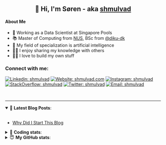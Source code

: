 <h2 align="center">
	👋 Hi, I'm Søren - aka <a href="https://shmulvad.com">shmulvad</a>
</h2>

#### About Me
- 🤖 Working as a Data Scientist at Singapore Pools
- 📚 Master of Computing from [NUS], BSc from [@diku-dk]
- 🧠 My field of specialization is artificial intelligence
- 👨‍🏫 I enjoy sharing my knowledge with others
- 👨‍💻 I love to build my own stuff

### Connect with me:

[![Linkedin: shmulvad](https://img.shields.io/badge/shmulvad-blue?style=flat&logo=Linkedin&logoColor=white)][linkedin]
[![Website: shmulvad.com](https://img.shields.io/badge/shmulvad.com-47CCCC?&style=flat&logo=Google-Chrome&logoColor=white)][website]
[![Instagram: shmulvad](https://img.shields.io/badge/-@shmulvad-purple?style=flat&logo=Instagram&logoColor=white)][instagram]
[![StackOverflow: shmulvad](https://img.shields.io/badge/shmulvad-FE7A16?style=flat&logo=stack-overflow&logoColor=white)][stackOverflow]
[![Twitter: shmulvad](https://img.shields.io/badge/@shmulvad-1ca0f1?style=flat&logo=twitter&logoColor=white)][twitter]
[![Email: shmulvad](https://img.shields.io/badge/shmulvad-D14836?style=flat&logo=gmail&logoColor=white)][mail]

<br />

---

<details open>
 <summary>📕 <b>Latest Blog Posts</b>: </summary>

<br>

<!-- BLOG-POST-LIST:START -->
- [Why Did I Start This Blog](https://shmulvad.com/blog/why-did-start-this-blog)
<!-- BLOG-POST-LIST:END -->

</details>

<!-- --- -->

<details>
 <summary>🤖 <b>Coding stats</b>: </summary>

<br>

NOTE: Doesn't track coding at work or work done in environments such as Jupyter Notebooks.

<!--START_SECTION:waka-->
![Code Time](http://img.shields.io/badge/Code%20Time-2%2C109%20hrs%2025%20mins-blue)

**I'm a Night 🦉** 

```text
🌞 Morning                440 commits         ██░░░░░░░░░░░░░░░░░░░░░░░   09.12 % 
🌆 Daytime                1236 commits        ██████░░░░░░░░░░░░░░░░░░░   25.63 % 
🌃 Evening                1992 commits        ██████████░░░░░░░░░░░░░░░   41.30 % 
🌙 Night                  1155 commits        ██████░░░░░░░░░░░░░░░░░░░   23.95 % 
```


📊 **This Week I Spent My Time On** 

```text
💬 Programming Languages: 
Python                   9 hrs 10 mins       ██████████████████████░░░   86.50 % 
Other                    28 mins             █░░░░░░░░░░░░░░░░░░░░░░░░   04.46 % 
Assembly                 21 mins             █░░░░░░░░░░░░░░░░░░░░░░░░   03.35 % 
TypeScript               17 mins             █░░░░░░░░░░░░░░░░░░░░░░░░   02.82 % 
Text                     10 mins             ░░░░░░░░░░░░░░░░░░░░░░░░░   01.67 % 

🔥 Editors: 
VS Code                  10 hrs 7 mins       ████████████████████████░   95.45 % 
Zsh                      28 mins             █░░░░░░░░░░░░░░░░░░░░░░░░   04.46 % 
Sublime Text             0 secs              ░░░░░░░░░░░░░░░░░░░░░░░░░   00.09 % 

🐱‍💻 Projects: 
datapakke-interface      5 hrs 46 mins       ██████████████░░░░░░░░░░░   54.39 % 
findsmiley.dk            3 hrs               ███████░░░░░░░░░░░░░░░░░░   28.36 % 
hit-locator              48 mins             ██░░░░░░░░░░░░░░░░░░░░░░░   07.55 % 
company-scrapers         39 mins             ██░░░░░░░░░░░░░░░░░░░░░░░   06.26 % 
llama_chatbot            18 mins             █░░░░░░░░░░░░░░░░░░░░░░░░   02.88 % 
```


 Last Updated on 24/08/2023 18:40:07 UTC
<!--END_SECTION:waka-->

</details>

<!-- --- -->

<details>
 <summary>😇 <b>My GitHub stats</b>: </summary>

<br>

<img align="left" alt="shmulvad's Github Stats" src="https://github-readme-stats.vercel.app/api?username=shmulvad&show_icons=true&hide_border=true" />

</details>



[website]: https://shmulvad.com
[twitter]: https://twitter.com/shmulvad
[linkedin]: https://linkedin.com/in/shmulvad
[instagram]: https://instagram.com/shmulvad
[stackOverflow]: https://stackoverflow.com/users/9248793/shmulvad
[mail]: mailto:shmulvad@gmail.com
[@diku-dk]: https://github.com/diku-dk
[github]: https://github.com/shmulvad
[NUS]: https://www.nus.edu.sg
